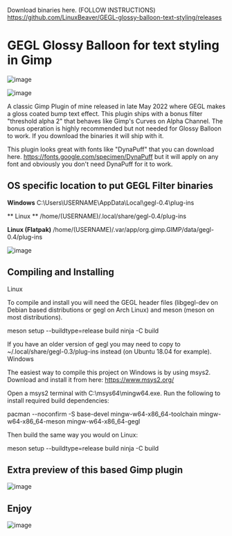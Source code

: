 Download binaries here. (FOLLOW INSTRUCTIONS)
https://github.com/LinuxBeaver/GEGL-glossy-balloon-text-styling/releases

# GEGL Glossy Balloon for text styling in Gimp
![image](https://github.com/LinuxBeaver/GEGL-glossy-balloon-text-styling/assets/78667207/b4ea9d43-cb5d-42fd-86ec-69a2792ac57a)

![image](https://github.com/LinuxBeaver/GEGL-glossy-balloon-text-styling/assets/78667207/e2f30429-05be-49bd-b057-a44a4834b4eb)

A classic Gimp Plugin of mine released in late May 2022 where GEGL makes a gloss coated bump text effect.
This plugin ships with a bonus filter "threshold alpha 2" that behaves like Gimp's Curves on Alpha Channel. The
bonus operation is highly recommended but not needed for Glossy Balloon to work. If you download the binaries it 
will ship with it.

This plugin looks great with fonts like "DynaPuff" that you can download here.
https://fonts.google.com/specimen/DynaPuff
but it will apply on any font and obviously you don't need DynaPuff for it to work.

## OS specific location to put GEGL Filter binaries 

**Windows**
C:\Users\USERNAME\AppData\Local\gegl-0.4\plug-ins
 
** Linux **
 /home/(USERNAME)/.local/share/gegl-0.4/plug-ins
 
 **Linux (Flatpak)**
 /home/(USERNAME)/.var/app/org.gimp.GIMP/data/gegl-0.4/plug-ins

![image](https://github.com/LinuxBeaver/GEGL-glossy-balloon-text-styling/assets/78667207/f15fb5eb-c8d7-4c08-bbac-97048864e657)


## Compiling and Installing
Linux

To compile and install you will need the GEGL header files (libgegl-dev on Debian based distributions or gegl on Arch Linux) and meson (meson on most distributions).

meson setup --buildtype=release build
ninja -C build


If you have an older version of gegl you may need to copy to ~/.local/share/gegl-0.3/plug-ins instead (on Ubuntu 18.04 for example).
Windows

The easiest way to compile this project on Windows is by using msys2. Download and install it from here: https://www.msys2.org/

Open a msys2 terminal with C:\msys64\mingw64.exe. Run the following to install required build dependencies:

pacman --noconfirm -S base-devel mingw-w64-x86_64-toolchain mingw-w64-x86_64-meson mingw-w64-x86_64-gegl

Then build the same way you would on Linux:

meson setup --buildtype=release build
ninja -C build

## Extra preview of this based Gimp plugin

![image](https://github.com/LinuxBeaver/GEGL-glossy-balloon-text-styling/assets/78667207/b23303be-edeb-4b4d-9015-0209dab12689)

## Enjoy

![image](https://github.com/LinuxBeaver/GEGL-glossy-balloon-text-styling/assets/78667207/0ab62e35-33bb-4a88-a420-37a3d721e56f)

